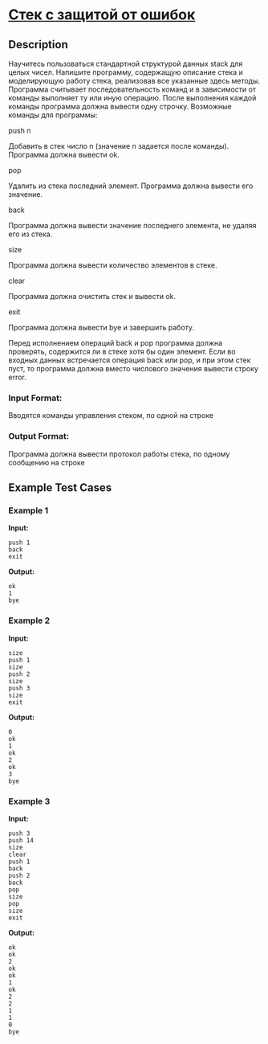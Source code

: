 # [Стек с защитой от ошибок](link)

## Description

Научитесь пользоваться стандартной структурой данных stack для целых чисел.
Напишите программу, содержащую описание стека и моделирующую работу стека, реализовав все указанные здесь методы. 
Программа считывает последовательность команд и в зависимости от команды выполняет ту или иную операцию. 
После выполнения каждой команды программа должна вывести одну строчку. 
Возможные команды для программы:


push n

Добавить в стек число n (значение n задается после команды). Программа должна вывести ok. 

pop

Удалить из стека последний элемент. Программа должна вывести его значение. 

back

Программа должна вывести значение последнего элемента, не удаляя его из стека. 

size

Программа должна вывести количество элементов в стеке. 

clear

Программа должна очистить стек и вывести ok. 

exit

Программа должна вывести bye и завершить работу. 

Перед исполнением операций back и pop программа должна проверять, содержится ли в стеке хотя бы один элемент.
Если во входных данных встречается операция back или pop, и при этом стек пуст,
то программа должна вместо числового значения вывести строку error.
### Input Format:

Вводятся команды управления стеком, по одной на строке

### Output Format:

Программа должна вывести протокол работы стека, по одному сообщению на строке

## Example Test Cases

### Example 1

**Input:**
```
push 1
back
exit

```

**Output:**
```
ok
1
bye

```

### Example 2

**Input:**
```
size
push 1
size
push 2
size
push 3
size
exit

```

**Output:**
```
0
ok
1
ok
2
ok
3
bye

```

### Example 3

**Input:**
```
push 3
push 14
size
clear
push 1
back
push 2
back
pop
size
pop
size
exit

```

**Output:**
```
ok
ok
2
ok
ok
1
ok
2
2
1
1
0
bye

```

